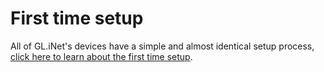 # First time setup

All of GL.iNet's devices have a simple and almost identical setup process, [click here to learn about the first time setup](../../../tutorials/first_time_setup/).
